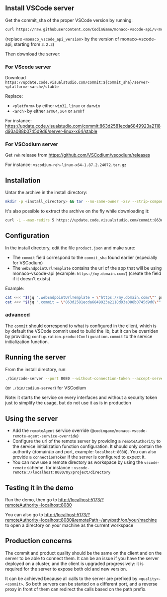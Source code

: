## Install VSCode server

Get the commit_sha of the proper VSCode version by running: 
```bash
curl https://raw.githubusercontent.com/CodinGame/monaco-vscode-api/v<monaco_vscode_api_version>/package.json | jq -r '.["config"]["vscode"]["commit"]'
```
(replace `<monaco_vscode_api_version>` by the version of monaco-vscode-api, starting from `3.2.3`)

Then download the server:

### For VScode server

Download `https://update.code.visualstudio.com/commit:${commit_sha}/server-<platform>-<arch>/stable`

Replace:
- `<platform>` by either `win32`, `linux` or `darwin`
- `<arch>` by either `arm64`, `x64` or `armhf`

For instance: <https://update.code.visualstudio.com/commit:863d2581ecda6849923a2118d93a088b0745d9d6/server-linux-x64/stable>

### For VSCodium server

Get `reh` release from <https://github.com/VSCodium/vscodium/releases>

For instance: `vscodium-reh-linux-x64-1.87.2.24072.tar.gz`

## Installation
Untar the archive in the install directory:

```bash
mkdir -p <install_directory> && tar --no-same-owner -xzv --strip-components=1 -C <install_directory> -f <archive>
```

It's also possible to extract the archive on the fly while downloading it:
```bash
curl -L --max-redirs 5 https://update.code.visualstudio.com/commit:863d2581ecda6849923a2118d93a088b0745d9d6/server-linux-x64/stable | tar -xz -C . --strip-components=1
```

## Configuration

In the install directory, edit the file `product.json` and make sure:
- The `commit` field correspond to the `commit_sha` found earlier (especially for VSCodium)
- The `webEndpointUrlTemplate` contains the url of the app that will be using monaco-vscode-api (example: `https://my.domain.com/`) (create the field if it doesn't exists)

Example:
```bash
cat <<< "$(jq ".webEndpointUrlTemplate = \"https://my.domain.com/\"" product.json)" > product.json
cat <<< "$(jq ".commit = \"863d2581ecda6849923a2118d93a088b0745d9d6\"" product.json)" > product.json
```

### advanced

The `commit` should correspond to what is configured in the client, which is by default the VSCode commit used to build the lib, but it can be overriden by providing `configuration.productConfiguration.commit` to the service initialization function.

## Running the server

From the install directory, run:

```bash
./bin/code-server --port 8080 --without-connection-token --accept-server-license-terms --host 0.0.0.0
```

(or `./bin/codium-server`) for VSCodium

Note: it starts the service on every interfaces and without a security token just to simplify the usage, but do not use it as is in production


## Using the server

- Add the `remoteAgent` service override (`@codingame/monaco-vscode-remote-agent-service-override`)
- Configure the url of the remote server by providing a `remoteAuthority` to the service initialization function configuration. It should only contain the authority (domain/ip and port, example: `localhost:8080`). You can also provide a `connectionToken` if the server is configured to expect it.
- You can now use a remote directory as workspace by using the `vscode-remote` scheme. for instance : `vscode-remote://localhost:8080/my/project/directory`

## Testing it in the demo

Run the demo, then go to <http://localhost:5173/?remoteAuthority=localhost:8080>

You can also go to <http://localhost:5173/?remoteAuthority=localhost:8080&remotePath=/any/path/on/your/machine> to open a directory on your machine as the current workspace

## Production concerns

The commit and product quality should be the same on the client and on the server to be able to connect them. It can be an issue if you have the server deployed on a cluster, and the client is upgraded progressively: it is required for the server to expose both old and new version.

It can be achieved because all calls to the server are prefixed by `<quality>-<commit>`. So both servers can be started on a different port, and a reverse proxy in front of them can redirect the calls based on the path prefix.